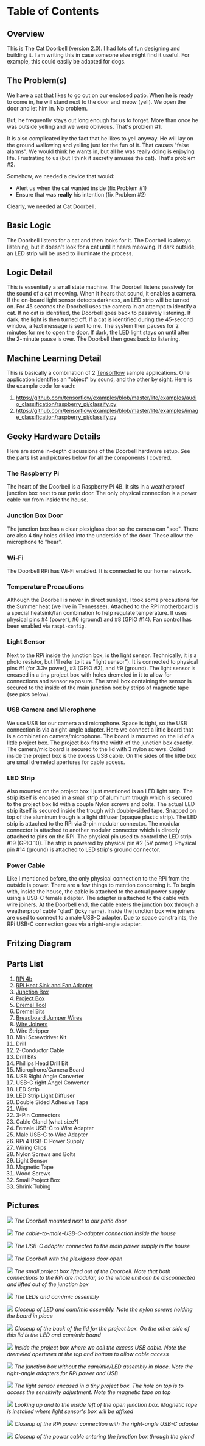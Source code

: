 # Table of Contents

## Overview

This is The Cat Doorbell (version 2.0). I had lots of fun designing and building it. I am writing this in case
someone else might find it useful. For example, this could easily be adapted for dogs.

## The Problem(s)

We have a cat that likes to go out on our enclosed patio. When he is ready to come in, he will stand next to the door
and meow (yell). We open the door and let him in. No problem.

But, he frequently stays out long enough for us to forget. More than once he was outside yelling and we were oblivious.
That's problem #1.

It is also complicated by the fact that he likes to yell anyway. He will lay on the ground wallowing and yelling just
for the fun of it. That causes "false alarms". We would think he wants in, but all he was really doing is enjoying
life. Frustrating to us (but I think it secretly amuses the cat). That's problem #2.

Somehow, we needed a device that would:

- Alert us when the cat wanted inside (fix Problem #1)
- Ensure that was **really** his intention (fix Problem #2)

Clearly, we needed at Cat Doorbell.

## Basic Logic

The Doorbell listens for a cat and then looks for it. The Doorbell is always listening, but it doesn't look for a
cat until it hears meowing. If dark outside, an LED strip will be used to illuminate the process.

## Logic Detail

This is essentially a small state machine. The Doorbell listens passively for the sound of a cat meowing. When it hears
that sound, it enables a camera. If the on-board light sensor detects darkness, an LED strip will be turned on. For 45
seconds the Doorbell uses the camera in an attempt to identify a cat. If no cat is identified, the Doorbell goes back
to passively listening. If dark, the light is then turned off. If a cat is identified during the 45-second window,
a text message is sent to me. The system then pauses for 2 minutes for me to open the door. If dark, the LED light
stays on until after the 2-minute pause is over. The Doorbell then goes back to listening.

## Machine Learning Detail

This is basically a combination of 2 [Tensorflow](https://www.tensorflow.org/) sample applications. One application
identifies an "object" by sound, and the other by sight. Here is the example code for each:

1. https://github.com/tensorflow/examples/blob/master/lite/examples/audio_classification/raspberry_pi/classify.py
2. https://github.com/tensorflow/examples/blob/master/lite/examples/image_classification/raspberry_pi/classify.py

## Geeky Hardware Details

Here are some in-depth discussions of the Doorbell hardware setup. See the parts list and pictures below for all the
components I covered.

### The Raspberry Pi
The heart of the Doorbell is a Raspberry Pi 4B. It sits in a weatherproof junction box next to our patio door. The only
physical connection is a power cable run from inside the house.

### Junction Box Door
The junction box has a clear plexiglass door so the camera can "see". There are also 4 tiny holes drilled into the
underside of the door. These allow the microphone to "hear".

### Wi-Fi

The Doorbell RPi has Wi-Fi enabled. It is connected to our home network.

### Temperature Precautions

Although the Doorbell is never in direct sunlight, I took some precautions for the Summer heat (we live in Tennessee).
Attached to the RPi motherboard is a special heatsink/fan combination to help regulate temperature. It uses physical
pins #4 (power), #6 (ground) and #8 (GPIO #14). Fan control has been enabled via `raspi-config`.

### Light Sensor
Next to the RPi inside the junction box, is the light sensor. Technically, it is a photo resistor, but I'll refer to it
as "light sensor"). It is connected to physical pins #1 (for 3.3v power), #3 (GPIO #2), and #9 (ground). The light
sensor is encased in a tiny project box with holes dremeled in it to allow for connections and sensor exposure. The
small box containing the sensor is secured to the inside of the main junction box by strips of magnetic tape
(see pics below).

### USB Camera and Microphone
We use USB for our camera and microphone. Space is tight, so the USB connection is via a right-angle adapter. Here we
connect a little board that is a combination camera/microphone. The board is mounted on the lid of a little project box.
The project box fits the width of the junction box exactly. The camera/mic board is secured to the lid with 3 nylon
screws. Coiled inside the project box is the excess USB cable. On the sides of the little box are small dremeled
apertures for cable access.

### LED Strip
Also mounted on the project box I just mentioned is an LED light strip. The strip itself is encased in a small strip of
aluminum trough which is secured to the project box lid with a couple Nylon screws and bolts. The actual LED strip
itself is secured inside the trough with double-sided tape. Snapped on top of the aluminum trough is a light diffuser
(opaque plastic strip). The LED strip is attached to the RPi via 3-pin modular connector. The modular connector is
attached to another modular connector which is directly attached to pins on the RPi. The physical pin used to control
the LED strip #19 (GPIO 10). The strip is powered by physical pin #2 (5V power). Physical pin #14 (ground) is attached
to LED strip's ground connector.

### Power Cable

Like I mentioned before, the only physical connection to the RPi from the outside is power. There are a few things
to mention concerning it. To begin with, inside the house, the cable is attached to the actual power supply using a
USB-C female adapter. The adapter is attached to the cable with wire joiners. At the Doorbell end, the cable enters
the junction box through a weatherproof cable "glad" (icky name). Inside the junction box wire joiners are used to
connect to a male USB-C adapter. Due to space constraints, the RPi USB-C connection goes via a right-angle adapter.

## Fritzing Diagram

## Parts List

1. [RPi 4b](https://www.amazon.com/Raspberry-Pi-Computer-Suitable-Workstation/dp/B0899VXM8F/ref=sr_1_6?crid=3M53AFTGRSLTU&keywords=raspberry+pi+4&qid=1696697746&sprefix=raspberry+pi+4+%2Caps%2C122&sr=8-6&ufe=app_do%3Aamzn1.fos.18ed3cb5-28d5-4975-8bc7-93deae8f9840)
2. [RPi Heat Sink and Fan Adapter](https://www.amazon.com/gp/product/B091L1XKL6/ref=ppx_yo_dt_b_search_asin_title?ie=UTF8&psc=1)
3. [Junction Box](https://www.amazon.com/gp/product/B0BZR4VPRF/ref=ppx_yo_dt_b_search_asin_title?ie=UTF8&th=1)
4. [Project Box](https://www.amazon.com/gp/product/B07Q14K8YT/ref=ppx_yo_dt_b_search_asin_title?ie=UTF8&th=1)
5. [Dremel Tool](https://www.amazon.com/Dremel-7350-5-3-6v-Rotary-Tool/dp/B08YKH9JRH/ref=sr_1_9?crid=294P32W1GG817&keywords=dremel%2Btool%2Bkit&qid=1696687687&sprefix=dremel%2Caps%2C147&sr=8-9&th=1)
6. [Dremel Bits](https://www.amazon.com/Mars-Rock-Carbide-Compatible-Accessories-Attachments/dp/B0B5TWSRCV/ref=sr_1_10?crid=294P32W1GG817&keywords=dremel%2Btool%2Bkit&qid=1696687809&sprefix=dremel%2Caps%2C147&sr=8-10&th=1)
7. [Breadboard Jumper Wires](https://www.amazon.com/Breadboard-Compatible-Arduino-Projects-Raspberry/dp/B0BTT31CBC/ref=sr_1_1_sspa?crid=3C472YJ0GXP2P&keywords=breadboard%2Bjumper%2Bwires&qid=1696697823&sprefix=breadboard%2Bj%2Caps%2C122&sr=8-1-spons&sp_csd=d2lkZ2V0TmFtZT1zcF9hdGY&th=1)
8. [Wire Joiners](https://www.amazon.com/gp/aw/d/B089D79CPF/?_encoding=UTF8&pd_rd_plhdr=t&aaxitk=040da90ea460846b0b1ae8971d4b2b75&hsa_cr_id=2900520900001&qid=1696697866&sr=1-3-9e67e56a-6f64-441f-a281-df67fc737124&ref_=sbx_be_s_sparkle_lsi4d_asin_2_title&pd_rd_w=2xrRf&content-id=amzn1.sym.cd95889f-432f-43a7-8ec8-833616493f4a%3Aamzn1.sym.cd95889f-432f-43a7-8ec8-833616493f4a&pf_rd_p=cd95889f-432f-43a7-8ec8-833616493f4a&pf_rd_r=AC000Z7G7200YE2AT2MW&pd_rd_wg=GSU3T&pd_rd_r=6632e09c-baca-43bc-83b5-cbe161e6444a&th=1)
9. Wire Stripper
10. Mini Screwdriver Kit
11. Drill
12. 2-Conductor Cable
13. Drill Bits
14. Phillips Head Drill Bit
15. Microphone/Camera Board
16. USB Right Angle Converter
17. USB-C right Angel Converter
18. LED Strip
19. LED Strip Light Diffuser
20. Double Sided Adhesive Tape
21. Wire
22. 3-Pin Connectors
23. Cable Gland (what size?)
24. Female USB-C to Wire Adapter
25. Male USB-C to Wire Adapter
26. RPi 4 USB-C Power Supply
27. Wiring Clips
28. Nylon Screws and Bolts
29. Light Sensor
30. Magnetic Tape
31. Wood Screws
32. Small Project Box
33. Shrink Tubing

## Pictures 

![](.README_images/07866804.png)
*The Doorbell mounted next to our patio door*

![](.README_images/45df96da.png)
*The cable-to-male-USB-C-adapter connection inside the house*

![](.README_images/a463a9e0.png)
*The USB-C adapter connected to the main power supply in the house*

![](.README_images/db7000c4.png)
*The Doorbell with the plexiglass door open*

![](.README_images/ba5d113d.png)
*The small project box lifted out of the Doorbell. Note that both connections to the RPi are modular, so the whole
unit can be disconnected and lifted out of the junction box*

![](.README_images/7e5cf6b2.png)
*The LEDs and cam/mic assembly*

![](.README_images/150f0a95.png)
*Closeup of LED and cam/mic assembly. Note the nylon screws holding the board in place*

![](.README_images/23f0611a.png)
*Closeup of the back of the lid for the project box. On the other side of this lid is the LED and cam/mic board*

![](.README_images/42d0a3bf.png)
*Inside the project box where we coil the excess USB cable. Note the dremeled apertures at the top and bottom to
allow cable access*

![](.README_images/0d5618fc.png)
*The junction box without the cam/mic/LED assembly in place. Note the right-angle adapters for RPi power and USB*

![](.README_images/787349e7.png)
*The light sensor encased in a tiny project box. The hole on top is to access the sensitivity adjustment. Note the
magnetic tape on top*

![](.README_images/0a9d2720.png)
*Looking up and to the inside left of the open junction box. Magnetic tape is installed where light sensor's box will
be affixed*

![](.README_images/cb96c43c.png)
*Closeup of the RPi power connection with the right-angle USB-C adapter*

![](.README_images/a03a81fb.png)
*Closeup of the power cable entering the junction box through the gland*


